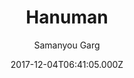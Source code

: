 ---
title: Hanuman
github: https://github.com/samanyougarg/hanuman
demo: https://samanyougarg.com/hanuman
author: Samanyou Garg
ssg:
  - Jekyll
cms:
  - No Cms
date: 2017-12-04T06:41:05.000Z
description: >-
  A responsive, lightning-fast Jekyll theme built using AMP (Accelerated Mobile
  Pages) to speed up your blogs and websites.
stale: true
disabled_reason: demo url not found
disabled: true
---